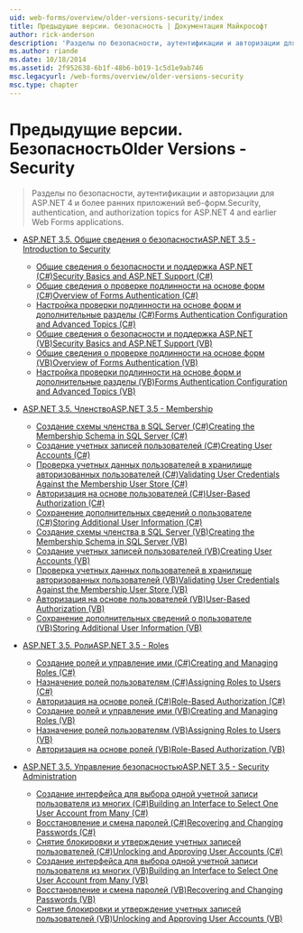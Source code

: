 ```yaml
---
uid: web-forms/overview/older-versions-security/index
title: Предыдущие версии. безопасность | Документация Майкрософт
author: rick-anderson
description: 'Разделы по безопасности, аутентификации и авторизации для ASP.NET 4 и более ранних приложений веб-форм.'
ms.author: riande
ms.date: 10/18/2014
ms.assetid: 2f952638-6b1f-48b6-b019-1c5d1e9ab746
msc.legacyurl: /web-forms/overview/older-versions-security
msc.type: chapter
---
```

<a name="older-versions---security"></a><span data-ttu-id="b470d-103">Предыдущие версии. Безопасность</span><span class="sxs-lookup"><span data-stu-id="b470d-103">Older Versions - Security</span></span>
====================
> <span data-ttu-id="b470d-104">Разделы по безопасности, аутентификации и авторизации для ASP.NET 4 и более ранних приложений веб-форм.</span><span class="sxs-lookup"><span data-stu-id="b470d-104">Security, authentication, and authorization topics for ASP.NET 4 and earlier Web Forms applications.</span></span>


- [<span data-ttu-id="b470d-105">ASP.NET 3.5. Общие сведения о безопасности</span><span class="sxs-lookup"><span data-stu-id="b470d-105">ASP.NET 3.5 - Introduction to Security</span></span>](introduction/index.md)

    - [<span data-ttu-id="b470d-106">Общие сведения о безопасности и поддержка ASP.NET (C#)</span><span class="sxs-lookup"><span data-stu-id="b470d-106">Security Basics and ASP.NET Support (C#)</span></span>](introduction/security-basics-and-asp-net-support-cs.md)
    - [<span data-ttu-id="b470d-107">Общие сведения о проверке подлинности на основе форм (C#)</span><span class="sxs-lookup"><span data-stu-id="b470d-107">Overview of Forms Authentication (C#)</span></span>](introduction/an-overview-of-forms-authentication-cs.md)
    - [<span data-ttu-id="b470d-108">Настройка проверки подлинности на основе форм и дополнительные разделы (C#)</span><span class="sxs-lookup"><span data-stu-id="b470d-108">Forms Authentication Configuration and Advanced Topics (C#)</span></span>](introduction/forms-authentication-configuration-and-advanced-topics-cs.md)
    - [<span data-ttu-id="b470d-109">Общие сведения о безопасности и поддержка ASP.NET (VB)</span><span class="sxs-lookup"><span data-stu-id="b470d-109">Security Basics and ASP.NET Support (VB)</span></span>](introduction/security-basics-and-asp-net-support-vb.md)
    - [<span data-ttu-id="b470d-110">Общие сведения о проверке подлинности на основе форм (VB)</span><span class="sxs-lookup"><span data-stu-id="b470d-110">Overview of Forms Authentication (VB)</span></span>](introduction/an-overview-of-forms-authentication-vb.md)
    - [<span data-ttu-id="b470d-111">Настройка проверки подлинности на основе форм и дополнительные разделы (VB)</span><span class="sxs-lookup"><span data-stu-id="b470d-111">Forms Authentication Configuration and Advanced Topics (VB)</span></span>](introduction/forms-authentication-configuration-and-advanced-topics-vb.md)
- [<span data-ttu-id="b470d-112">ASP.NET 3.5. Членство</span><span class="sxs-lookup"><span data-stu-id="b470d-112">ASP.NET 3.5 - Membership</span></span>](membership/index.md)

    - [<span data-ttu-id="b470d-113">Создание схемы членства в SQL Server (C#)</span><span class="sxs-lookup"><span data-stu-id="b470d-113">Creating the Membership Schema in SQL Server (C#)</span></span>](membership/creating-the-membership-schema-in-sql-server-cs.md)
    - [<span data-ttu-id="b470d-114">Создание учетных записей пользователей (C#)</span><span class="sxs-lookup"><span data-stu-id="b470d-114">Creating User Accounts (C#)</span></span>](membership/creating-user-accounts-cs.md)
    - [<span data-ttu-id="b470d-115">Проверка учетных данных пользователей в хранилище авторизованных пользователей (C#)</span><span class="sxs-lookup"><span data-stu-id="b470d-115">Validating User Credentials Against the Membership User Store (C#)</span></span>](membership/validating-user-credentials-against-the-membership-user-store-cs.md)
    - [<span data-ttu-id="b470d-116">Авторизация на основе пользователей (C#)</span><span class="sxs-lookup"><span data-stu-id="b470d-116">User-Based Authorization (C#)</span></span>](membership/user-based-authorization-cs.md)
    - [<span data-ttu-id="b470d-117">Сохранение дополнительных сведений о пользователе (C#)</span><span class="sxs-lookup"><span data-stu-id="b470d-117">Storing Additional User Information (C#)</span></span>](membership/storing-additional-user-information-cs.md)
    - [<span data-ttu-id="b470d-118">Создание схемы членства в SQL Server (VB)</span><span class="sxs-lookup"><span data-stu-id="b470d-118">Creating the Membership Schema in SQL Server (VB)</span></span>](membership/creating-the-membership-schema-in-sql-server-vb.md)
    - [<span data-ttu-id="b470d-119">Создание учетных записей пользователей (VB)</span><span class="sxs-lookup"><span data-stu-id="b470d-119">Creating User Accounts (VB)</span></span>](membership/creating-user-accounts-vb.md)
    - [<span data-ttu-id="b470d-120">Проверка учетных данных пользователей в хранилище авторизованных пользователей (VB)</span><span class="sxs-lookup"><span data-stu-id="b470d-120">Validating User Credentials Against the Membership User Store (VB)</span></span>](membership/validating-user-credentials-against-the-membership-user-store-vb.md)
    - [<span data-ttu-id="b470d-121">Авторизация на основе пользователей (VB)</span><span class="sxs-lookup"><span data-stu-id="b470d-121">User-Based Authorization (VB)</span></span>](membership/user-based-authorization-vb.md)
    - [<span data-ttu-id="b470d-122">Сохранение дополнительных сведений о пользователе (VB)</span><span class="sxs-lookup"><span data-stu-id="b470d-122">Storing Additional User Information (VB)</span></span>](membership/storing-additional-user-information-vb.md)
- [<span data-ttu-id="b470d-123">ASP.NET 3.5. Роли</span><span class="sxs-lookup"><span data-stu-id="b470d-123">ASP.NET 3.5 - Roles</span></span>](roles/index.md)

    - [<span data-ttu-id="b470d-124">Создание ролей и управление ими (C#)</span><span class="sxs-lookup"><span data-stu-id="b470d-124">Creating and Managing Roles (C#)</span></span>](roles/creating-and-managing-roles-cs.md)
    - [<span data-ttu-id="b470d-125">Назначение ролей пользователям (C#)</span><span class="sxs-lookup"><span data-stu-id="b470d-125">Assigning Roles to Users (C#)</span></span>](roles/assigning-roles-to-users-cs.md)
    - [<span data-ttu-id="b470d-126">Авторизация на основе ролей (C#)</span><span class="sxs-lookup"><span data-stu-id="b470d-126">Role-Based Authorization (C#)</span></span>](roles/role-based-authorization-cs.md)
    - [<span data-ttu-id="b470d-127">Создание ролей и управление ими (VB)</span><span class="sxs-lookup"><span data-stu-id="b470d-127">Creating and Managing Roles (VB)</span></span>](roles/creating-and-managing-roles-vb.md)
    - [<span data-ttu-id="b470d-128">Назначение ролей пользователям (VB)</span><span class="sxs-lookup"><span data-stu-id="b470d-128">Assigning Roles to Users (VB)</span></span>](roles/assigning-roles-to-users-vb.md)
    - [<span data-ttu-id="b470d-129">Авторизация на основе ролей (VB)</span><span class="sxs-lookup"><span data-stu-id="b470d-129">Role-Based Authorization (VB)</span></span>](roles/role-based-authorization-vb.md)
- [<span data-ttu-id="b470d-130">ASP.NET 3.5. Управление безопасностью</span><span class="sxs-lookup"><span data-stu-id="b470d-130">ASP.NET 3.5 - Security Administration</span></span>](admin/index.md)

    - [<span data-ttu-id="b470d-131">Создание интерфейса для выбора одной учетной записи пользователя из многих (C#)</span><span class="sxs-lookup"><span data-stu-id="b470d-131">Building an Interface to Select One User Account from Many (C#)</span></span>](admin/building-an-interface-to-select-one-user-account-from-many-cs.md)
    - [<span data-ttu-id="b470d-132">Восстановление и смена паролей (C#)</span><span class="sxs-lookup"><span data-stu-id="b470d-132">Recovering and Changing Passwords (C#)</span></span>](admin/recovering-and-changing-passwords-cs.md)
    - [<span data-ttu-id="b470d-133">Снятие блокировки и утверждение учетных записей пользователей (C#)</span><span class="sxs-lookup"><span data-stu-id="b470d-133">Unlocking and Approving User Accounts (C#)</span></span>](admin/unlocking-and-approving-user-accounts-cs.md)
    - [<span data-ttu-id="b470d-134">Создание интерфейса для выбора одной учетной записи пользователя из многих (VB)</span><span class="sxs-lookup"><span data-stu-id="b470d-134">Building an Interface to Select One User Account from Many (VB)</span></span>](admin/building-an-interface-to-select-one-user-account-from-many-vb.md)
    - [<span data-ttu-id="b470d-135">Восстановление и смена паролей (VB)</span><span class="sxs-lookup"><span data-stu-id="b470d-135">Recovering and Changing Passwords (VB)</span></span>](admin/recovering-and-changing-passwords-vb.md)
    - [<span data-ttu-id="b470d-136">Снятие блокировки и утверждение учетных записей пользователей (VB)</span><span class="sxs-lookup"><span data-stu-id="b470d-136">Unlocking and Approving User Accounts (VB)</span></span>](admin/unlocking-and-approving-user-accounts-vb.md)

